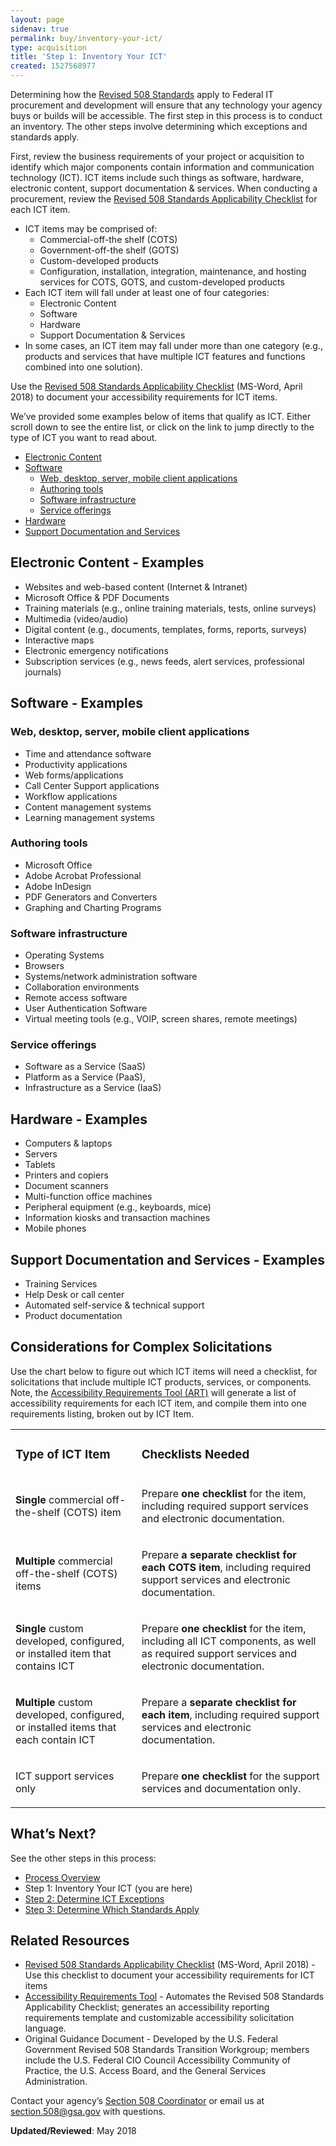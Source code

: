 ```yaml
---
layout: page
sidenav: true
permalink: buy/inventory-your-ict/
type: acquisition
title: 'Step 1: Inventory Your ICT'
created: 1527568977
---
```


Determining how the [Revised 508 Standards][1] apply to Federal IT procurement and development will ensure that any technology your agency buys or builds will be accessible. The first step in this process is to conduct an inventory. The other steps involve determining which exceptions and standards apply.

First, review the business requirements of your project or acquisition to identify which major components contain information and communication technology (ICT). ICT items include such things as software, hardware, electronic content, support documentation & services. When conducting a procurement, review the [Revised 508 Standards Applicability Checklist][2] for each ICT item.

  * ICT items may be comprised of:
    * Commercial-off-the shelf (COTS)
    * Government-off-the shelf (GOTS)
    * Custom-developed products
    * Configuration, installation, integration, maintenance, and hosting services for COTS, GOTS, and custom-developed products
  * Each ICT item will fall under at least one of four categories:
    * Electronic Content
    * Software
    * Hardware
    * Support Documentation & Services
  * In some cases, an ICT item may fall under more than one category (e.g., products and services that have multiple ICT features and functions combined into one solution).

Use the [Revised 508 Standards Applicability Checklist][2] (MS-Word, April 2018) to document your accessibility requirements for ICT items.

We’ve provided some examples below of items that qualify as ICT. Either scroll down to see the entire list, or click on the link to jump directly to the type of ICT you want to read about.

  * [Electronic Content][3]
  * [Software][4] 
      * [Web, desktop, server, mobile client applications][5]
      * [Authoring tools][6]
      * [Software infrastructure][7]
      * [Service offerings][8]
  * [Hardware][9]
  * [Support Documentation and Services][10]

<h2 id="0">
  <strong>Electronic Content - Examples</strong>
</h2>

  * Websites and web-based content (Internet & Intranet)
  * Microsoft Office & PDF Documents
  * Training materials (e.g., online training materials, tests, online surveys)
  * Multimedia (video/audio)
  * Digital content (e.g., documents, templates, forms, reports, surveys)
  * Interactive maps
  * Electronic emergency notifications
  * Subscription services (e.g., news feeds, alert services, professional journals)

<h2 id="1">
  <strong>Software - Examples</strong>
</h2>

<h3 id="2">
  <strong>Web, desktop, server, mobile client applications</strong>
</h3>

  * Time and attendance software
  * Productivity applications
  * Web forms/applications
  * Call Center Support applications
  * Workflow applications
  * Content management systems
  * Learning management systems

<h3 id="3">
  <strong>Authoring tools</strong>
</h3>

  * Microsoft Office
  * Adobe Acrobat Professional
  * Adobe InDesign
  * PDF Generators and Converters
  * Graphing and Charting Programs

<h3 id="4">
  <strong>Software infrastructure</strong>
</h3>

  * Operating Systems
  * Browsers
  * Systems/network administration software
  * Collaboration environments
  * Remote access software
  * User Authentication Software
  * Virtual meeting tools (e.g., VOIP, screen shares, remote meetings)

<h3 id="5">
  <strong>Service offerings</strong>
</h3>

  * Software as a Service (SaaS)
  * Platform as a Service (PaaS),
  * Infrastructure as a Service (IaaS)

<h2 id="6">
  <strong>Hardware - Examples</strong>
</h2>

  * Computers & laptops
  * Servers
  * Tablets
  * Printers and copiers
  * Document scanners
  * Multi-function office machines
  * Peripheral equipment (e.g., keyboards, mice)
  * Information kiosks and transaction machines
  * Mobile phones

<h2 id="7">
  <strong>Support Documentation and Services - Examples</strong>
</h2>

  * Training Services
  * Help Desk or call center
  * Automated self-service & technical support
  * Product documentation

## **Considerations for Complex Solicitations**

Use the chart below to figure out which ICT items will need a checklist, for solicitations that include multiple ICT products, services, or components. Note, the [Accessibility Requirements Tool (ART)][11] will generate a list of accessibility requirements for each ICT item, and compile them into one requirements listing, broken out by ICT Item.

<table role="presentation" class="table table-responsive usa-table usa-table--borderless usa-table--striped">
  <tbody>
    <tr>
      <td>
        <h3>
          <strong>Type of ICT Item</strong>
        </h3>
      </td>
    <td>
        <h3>
          <strong>Checklists Needed</strong>
        </h3>
      </td>
    </tr>
<tr>
      <td>
        <p>
          <strong>Single</strong> commercial off-the-shelf (COTS) item
        </p>
      </td>
    <td>
        <p>
          Prepare <strong>one checklist</strong> for the item, including required support services and electronic documentation.
        </p>
      </td>
    </tr>
<tr>
      <td>
        <p>
          <strong>Multiple</strong> commercial off-the-shelf (COTS) items
        </p>
      </td>
    <td>
        <p>
          Prepare <strong>a separate checklist for each COTS item</strong>, including required support services and electronic documentation.
        </p>
      </td>
    </tr>
<tr>
      <td>
        <p>
          <strong>Single</strong> custom developed, configured, or installed item that contains ICT
        </p>
      </td>
    <td>
        <p>
          Prepare <strong>one checklist</strong> for the item, including all ICT components, as well as required support services and electronic documentation.
        </p>
      </td>
    </tr>
<tr>
      <td>
        <p>
          <strong>Multiple</strong> custom developed, configured, or installed items that each contain ICT
        </p>
      </td>
    <td>
        <p>
          Prepare a <strong>separate checklist for each item</strong>, including required support services and electronic documentation.
        </p>
      </td>
    </tr>
<tr>
      <td>
        <p>
          ICT support services only
        </p>
      </td>
    <td>
        <p>
          Prepare <strong>one checklist</strong> for the support services and documentation only.
        </p>
      </td>
    </tr>
  </tbody>
</table> 




## **What’s Next?**

See the other steps in this process:

  * [Process Overview][12]
  * Step 1: Inventory Your ICT (you are here)
  * [Step 2: Determine ICT Exceptions][13]
  * [Step 3: Determine Which Standards Apply][14]

## **Related Resources**

  * [Revised 508 Standards Applicability Checklist][2] (MS-Word, April 2018) - Use this checklist to document your accessibility requirements for ICT items 
  * [Accessibility Requirements Tool][11] - Automates the Revised 508 Standards Applicability Checklist; generates an accessibility reporting requirements template and customizable accessibility solicitation language.
  * Original Guidance Document - Developed by the U.S. Federal Government Revised 508 Standards Transition Workgroup; members include the U.S. Federal CIO Council Accessibility Community of Practice, the U.S. Access Board, and the General Services Administration.

Contact your agency’s [Section 508 Coordinator][15] or email us at <section.508@gsa.gov> with questions.

  


**Updated/Reviewed**: May 2018

 [1]: https://www.access-board.gov/guidelines-and-standards/communications-and-it/about-the-ict-refresh/final-rule/text-of-the-standards-and-guidelines
 [2]: https://assets.section508.gov/files/508-standards-applicability-checklist.docx
 [3]: #0
 [4]: #1
 [5]: #2
 [6]: #3
 [7]: #4
 [8]: #5
 [9]: #6
 [10]: #7
 [11]: {{site.baseurl}}/buy/accessibility-requirements-tool
 [12]: {{site.baseurl}}/buy/determine-508-standards-exceptions
 [13]: {{site.baseurl}}/buy/determine-ict-exceptions
 [14]: {{site.baseurl}}/buy/determine-ict-standards
 [15]: {{site.baseurl}}/tools/coordinator-listing